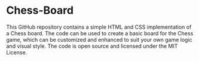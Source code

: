 # Chess-Board
This GitHub repository contains a simple HTML and CSS implementation of a Chess board. The code can be used to create a basic board for the Chess game, which can be customized and enhanced to suit your own game logic and visual style. The code is open source and licensed under the MIT License.
